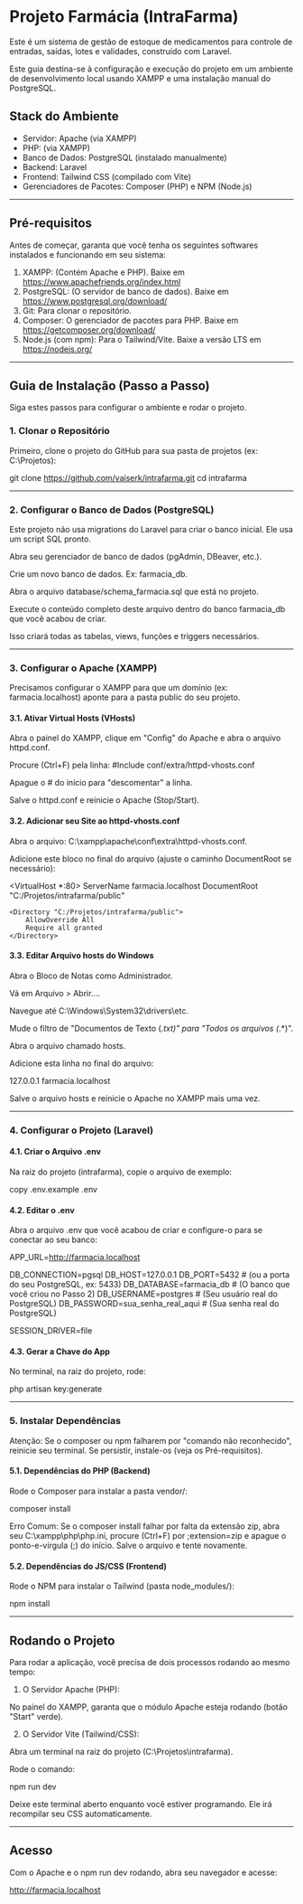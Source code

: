# Projeto Farmácia (IntraFarma)

Este é um sistema de gestão de estoque de medicamentos para controle de entradas, saídas, lotes e validades, construído com Laravel.

Este guia destina-se à configuração e execução do projeto em um ambiente de desenvolvimento local usando XAMPP e uma instalação manual do PostgreSQL.

## Stack do Ambiente

* Servidor: Apache (via XAMPP)
* PHP: (via XAMPP)
* Banco de Dados: PostgreSQL (instalado manualmente)
* Backend: Laravel
* Frontend: Tailwind CSS (compilado com Vite)
* Gerenciadores de Pacotes: Composer (PHP) e NPM (Node.js)

---

## Pré-requisitos

Antes de começar, garanta que você tenha os seguintes softwares instalados e funcionando em seu sistema:

1. XAMPP: (Contém Apache e PHP). Baixe em https://www.apachefriends.org/index.html
2. PostgreSQL: (O servidor de banco de dados). Baixe em https://www.postgresql.org/download/
3. Git: Para clonar o repositório.
4. Composer: O gerenciador de pacotes para PHP. Baixe em https://getcomposer.org/download/
5. Node.js (com npm): Para o Tailwind/Vite. Baixe a versão LTS em https://nodejs.org/

---

## Guia de Instalação (Passo a Passo)

Siga estes passos para configurar o ambiente e rodar o projeto.

### 1. Clonar o Repositório

Primeiro, clone o projeto do GitHub para sua pasta de projetos (ex: C:\Projetos\):

git clone https://github.com/vaiserk/intrafarma.git
cd intrafarma

---

### 2. Configurar o Banco de Dados (PostgreSQL)

Este projeto não usa migrations do Laravel para criar o banco inicial. Ele usa um script SQL pronto.

Abra seu gerenciador de banco de dados (pgAdmin, DBeaver, etc.).

Crie um novo banco de dados. Ex: farmacia_db.

Abra o arquivo database/schema_farmacia.sql que está no projeto.

Execute o conteúdo completo deste arquivo dentro do banco farmacia_db que você acabou de criar.

Isso criará todas as tabelas, views, funções e triggers necessários.

---

### 3. Configurar o Apache (XAMPP)

Precisamos configurar o XAMPP para que um domínio (ex: farmacia.localhost) aponte para a pasta public do seu projeto.

#### 3.1. Ativar Virtual Hosts (VHosts)

Abra o painel do XAMPP, clique em "Config" do Apache e abra o arquivo httpd.conf.

Procure (Ctrl+F) pela linha: 
#Include conf/extra/httpd-vhosts.conf

Apague o # do início para "descomentar" a linha.

Salve o httpd.conf e reinicie o Apache (Stop/Start).

#### 3.2. Adicionar seu Site ao httpd-vhosts.conf

Abra o arquivo: C:\xampp\apache\conf\extra\httpd-vhosts.conf.

Adicione este bloco no final do arquivo (ajuste o caminho DocumentRoot se necessário):

<VirtualHost *:80>
    ServerName farmacia.localhost
    DocumentRoot "C:/Projetos/intrafarma/public"

    <Directory "C:/Projetos/intrafarma/public">
        AllowOverride All
        Require all granted
    </Directory>
</VirtualHost>

#### 3.3. Editar Arquivo hosts do Windows

Abra o Bloco de Notas como Administrador.

Vá em Arquivo > Abrir....

Navegue até C:\Windows\System32\drivers\etc.

Mude o filtro de "Documentos de Texto (*.txt)" para "Todos os arquivos (*.*)".

Abra o arquivo chamado hosts.

Adicione esta linha no final do arquivo:

127.0.0.1 farmacia.localhost

Salve o arquivo hosts e reinicie o Apache no XAMPP mais uma vez.

---

### 4. Configurar o Projeto (Laravel)

#### 4.1. Criar o Arquivo .env

Na raiz do projeto (intrafarma), copie o arquivo de exemplo:

copy .env.example .env

#### 4.2. Editar o .env

Abra o arquivo .env que você acabou de criar e configure-o para se conectar ao seu banco:

APP_URL=http://farmacia.localhost

DB_CONNECTION=pgsql
DB_HOST=127.0.0.1
DB_PORT=5432            # (ou a porta do seu PostgreSQL, ex: 5433)
DB_DATABASE=farmacia_db # (O banco que você criou no Passo 2)
DB_USERNAME=postgres    # (Seu usuário real do PostgreSQL)
DB_PASSWORD=sua_senha_real_aqui # (Sua senha real do PostgreSQL)

SESSION_DRIVER=file

#### 4.3. Gerar a Chave do App

No terminal, na raiz do projeto, rode:

php artisan key:generate

---

### 5. Instalar Dependências

Atenção: Se o composer ou npm falharem por "comando não reconhecido", reinicie seu terminal. Se persistir, instale-os (veja os Pré-requisitos).

#### 5.1. Dependências do PHP (Backend)

Rode o Composer para instalar a pasta vendor/:

composer install

Erro Comum: Se o composer install falhar por falta da extensão zip, abra seu C:\xampp\php\php.ini, procure (Ctrl+F) por ;extension=zip e apague o ponto-e-vírgula (;) do início. Salve o arquivo e tente novamente.

#### 5.2. Dependências do JS/CSS (Frontend)

Rode o NPM para instalar o Tailwind (pasta node_modules/):

npm install

---

## Rodando o Projeto

Para rodar a aplicação, você precisa de dois processos rodando ao mesmo tempo:

1. O Servidor Apache (PHP):

No painel do XAMPP, garanta que o módulo Apache esteja rodando (botão "Start" verde).

2. O Servidor Vite (Tailwind/CSS):

Abra um terminal na raiz do projeto (C:\Projetos\intrafarma).

Rode o comando:

npm run dev

Deixe este terminal aberto enquanto você estiver programando. Ele irá recompilar seu CSS automaticamente.

---

## Acesso

Com o Apache e o npm run dev rodando, abra seu navegador e acesse:

http://farmacia.localhost
